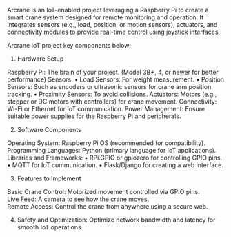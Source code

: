 Arcrane is an IoT-enabled project leveraging a Raspberry Pi to create a smart crane system designed for remote monitoring and operation. It integrates sensors (e.g., load, position, or motion sensors), actuators, and connectivity modules to provide real-time control using joystick interfaces. 

Arcrane IoT project key components below:

1. Hardware Setup

Raspberry Pi: The brain of your project. (Model 3B+, 4, or newer for better performance)
Sensors:
    • Load Sensors: For weight measurement.
    • Position Sensors: Such as encoders or ultrasonic sensors for crane arm position tracking.
    • Proximity Sensors: To avoid collisions.
Actuators: Motors (e.g., stepper or DC motors with controllers) for crane movement.
Connectivity: Wi-Fi or Ethernet for IoT communication.
Power Management: Ensure suitable power supplies for the Raspberry Pi and peripherals.

2. Software Components

Operating System:  Raspberry Pi OS (recommended for compatibility).
Programming Languages: Python (primary language for IoT applications).
Libraries and Frameworks:
    • RPi.GPIO or gpiozero for controlling GPIO pins.
    • MQTT for IoT communication.
    • Flask/Django for creating a web interface.

3. Features to Implement

Basic Crane Control: Motorized movement controlled via GPIO pins.    
Live Feed: A camera to see how the crane moves.    
Remote Access: Control the crane from anywhere using a secure web.

4. Safety and Optimization: Optimize network bandwidth and latency for smooth IoT operations.
